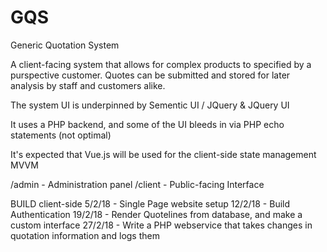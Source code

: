 # GQS
Generic Quotation System

A client-facing system that allows for complex products to specified by a purspective customer. Quotes can be submitted and stored for later analysis by staff and customers alike.

The system UI is underpinned by Sementic UI / JQuery & JQuery UI

It uses a PHP backend, and some of the UI bleeds in via PHP echo statements (not optimal)

It's expected that Vue.js will be used for the client-side state management MVVM 

/admin - Administration panel
/client - Public-facing Interface

BUILD client-side
5/2/18 - Single Page website setup
12/2/18 - Build Authentication 
19/2/18 - Render Quotelines from database, and make a custom interface 
27/2/18 - Write a PHP webservice that takes changes in quotation information and logs them
